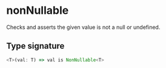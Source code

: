 # nonNullable

Checks and asserts the given value is not a null or undefined.

## Type signature

<!-- prettier-ignore-start -->
```typescript
<T>(val: T) => val is NonNullable<T>
```
<!-- prettier-ignore-end -->
